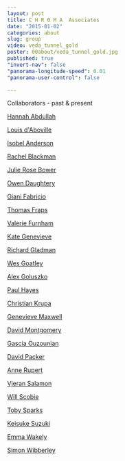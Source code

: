 ```yaml
---
layout: post
title: C H R Θ M A  Associates
date: "2015-01-02"
categories: about
slug: group
video: veda_tunnel_gold
poster: 00about/veda_tunnel_gold.jpg
published: true
"invert-nav": false
"panorama-longitude-speed": 0.01
"panorama-user-control": false

---
```







Collaborators - past & present

[Hannah Abdullah](https://www.facebook.com/blindtigerclub?pnref=about.overview)

<a href="https://vimeo.com/leskos" target="_blank">Louis d'Aboville</a>

[Isobel Anderson](http://www.isobelanderson.com)

<a href="http://stillpointtheatre.co.uk/" target="_blank">Rachel Blackman</a>  

<a href="http://julierosebower.com/" target="_blank">Julie Rose Bower</a>

[Owen Daughtery](https://twitter.com/owendaughtery) 

<a href="https://vimeo.com/ultimaproductions" target="_blank">Giani Fabricio</a>

[Thomas Fraps](http://www.thomasfraps.com/english/index_e.html)

[Valerie Furnham](http://www.valeriefurnham.com/)

<a href="http://www.kategenevieve.com/" target="_blank">Kate Genevieve</a>

<a href="http://richardgladman.co.uk/" target="_blank">Richard Gladman</a>

<a href=" https://soundcloud.com/lumbers" target="_blank">Wes Goatley</a>

<a href="http://www.alexandtheweb.com/blatherings/" target="_blank">Alex Goluszko</a>

[Paul Hayes](https://github.com/paulhayes) 

[Christian Krupa](https://vimeo.com/christiankrupa) 

[Genevieve Maxwell](https://www.linkedin.com/pub/genevieve-maxwell/25/ab2/40a)

[David Montgomery](http://silverfishcloset.com/)

[Gascia Ouzounian](http://www.optophono.com/#!gascia/c1gnq)

<a href="http://sheepfilms.co.uk/" target="_blank">David Packer</a>

<a href="http://callofthewildgeese.com/" target="_blank">Anne Rupert </a>

[Vjeran Salamon](http://www.imdb.com/name/nm1362388/)

<a href="http://willscobie.tumblr.com" target="_blank">Will Scobie</a>

<a href="http://tobyz.net/" target="_blank">Toby Sparks</a>

<a href="http://www.sussex.ac.uk/informatics/people/peoplelists/person/282393" target="_blank">Keisuke Suzuki</a>

<a href="http://www.wakleyanimation.co.uk/" target="_blank">Emma Wakely</a>

<a href="https://twitter.com/simonwibberley" target="_blank">Simon Wibberley</a>
